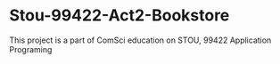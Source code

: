 # Stou-99422-Act2-Bookstore
This project is a part of ComSci education on STOU, 99422 Application Programing
